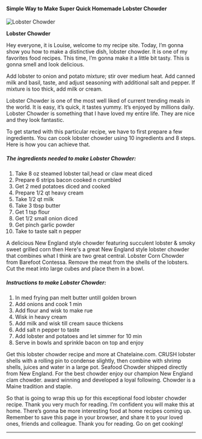             

#### Simple Way to Make Super Quick Homemade Lobster Chowder

![Lobster Chowder](https://img-global.cpcdn.com/recipes/b21838f292abde9b/751x532cq70/lobster-chowder-recipe-main-photo.jpg)

**Lobster Chowder**

Hey everyone, it is Louise, welcome to my recipe site. Today, I’m gonna show you how to make a distinctive dish, lobster chowder. It is one of my favorites food recipes. This time, I’m gonna make it a little bit tasty. This is gonna smell and look delicious.

Add lobster to onion and potato mixture; stir over medium heat. Add canned milk and basil, taste, and adjust seasoning with additional salt and pepper. If mixture is too thick, add milk or cream.

Lobster Chowder is one of the most well liked of current trending meals in the world. It is easy, it’s quick, it tastes yummy. It’s enjoyed by millions daily. Lobster Chowder is something that I have loved my entire life. They are nice and they look fantastic.

To get started with this particular recipe, we have to first prepare a few ingredients. You can cook lobster chowder using 10 ingredients and 8 steps. Here is how you can achieve that.

##### The ingredients needed to make Lobster Chowder:

1.  Take 8 oz steamed lobster tail,head or claw meat diced
2.  Prepare 6 strips bacon cooked n crumbled
3.  Get 2 med potatoes diced and cooked
4.  Prepare 1/2 qt heavy cream
5.  Take 1/2 qt milk
6.  Take 3 tbsp butter
7.  Get 1 tsp flour
8.  Get 1/2 small onion diced
9.  Get pinch garlic powder
10.  Take to taste salt n pepper

A delicious New England style chowder featuring succulent lobster & smoky sweet grilled corn then Here's a great New England style lobster chowder that combines what I think are two great central. Lobster Corn Chowder from Barefoot Contessa. Remove the meat from the shells of the lobsters. Cut the meat into large cubes and place them in a bowl.

##### Instructions to make Lobster Chowder:

1.  In med frying pan melt butter untill golden brown
2.  Add onions and cook 1 min
3.  Add flour and wisk to make rue
4.  Wisk in heavy cream
5.  Add milk and wisk till cream sauce thickens
6.  Add salt n pepper to taste
7.  Add lobster and potatoes and let simmer for 10 min
8.  Serve in bowls and sprinkle bacon on top and enjoy

Get this lobster chowder recipe and more at Chatelaine.com. CRUSH lobster shells with a rolling pin to condense slightly, then combine with shrimp shells, juices and water in a large pot. Seafood Chowder shipped directly from New England. For the best chowder enjoy our champion New England clam chowder. award winning and developed a loyal following. Chowder is a Maine tradition and staple.

So that is going to wrap this up for this exceptional food lobster chowder recipe. Thank you very much for reading. I’m confident you will make this at home. There’s gonna be more interesting food at home recipes coming up. Remember to save this page in your browser, and share it to your loved ones, friends and colleague. Thank you for reading. Go on get cooking!

* * *